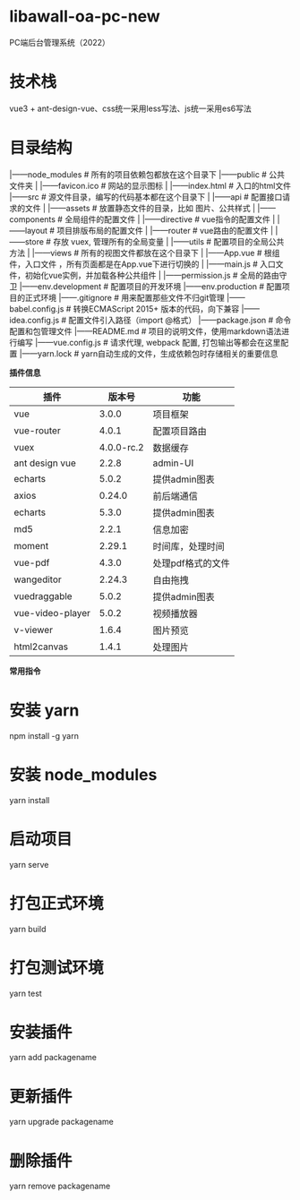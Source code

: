 # libawall-oa-pc-new

PC端后台管理系统（2022）

# 技术栈
vue3 + ant-design-vue、css统一采用less写法、js统一采用es6写法


# 目录结构
|——node_modules                    # 所有的项目依赖包都放在这个目录下
|——public                          # 公共文件夹
|  |——favicon.ico                  # 网站的显示图标
|  |——index.html                   # 入口的html文件
|——src                             # 源文件目录，编写的代码基本都在这个目录下
|  |——api                          # 配置接口请求的文件
|  |——assets                       # 放置静态文件的目录，比如 图片、公共样式
|  |——components                   # 全局组件的配置文件
|  |——directive                    # vue指令的配置文件
|  |——layout                       # 项目排版布局的配置文件
|  |——router                       # vue路由的配置文件
|  |——store                        # 存放 vuex, 管理所有的全局变量
|  |——utils                        # 配置项目的全局公共方法
|  |——views                        # 所有的视图文件都放在这个目录下
|  |——App.vue                      # 根组件，入口文件 ，所有页面都是在App.vue下进行切换的
|  |——main.js                      # 入口文件，初始化vue实例，并加载各种公共组件
|  |——permission.js                # 全局的路由守卫
|——env.development                 # 配置项目的开发环境
|——env.production                  # 配置项目的正式环境
|——.gitignore                      # 用来配置那些文件不归git管理
|——babel.config.js                 # 转换ECMAScript 2015+ 版本的代码，向下兼容
|——idea.config.js                  # 配置文件引入路径（import @格式）
|——package.json                    # 命令配置和包管理文件
|——README.md                       # 项目的说明文件，使用markdown语法进行编写
|——vue.config.js                   # 请求代理, webpack 配置, 打包输出等都会在这里配置
|——yarn.lock                       # yarn自动生成的文件，生成依赖包时存储相关的重要信息


**插件信息**

| 插件            | 版本号       | 功能                       
| --------------  | ----------  | -------------------------- 
| vue             | 3.0.0       | 项目框架                    
| vue-router      | 4.0.1       | 配置项目路由                 
| vuex            | 4.0.0-rc.2  | 数据缓存                                  
| ant design vue  | 2.2.8       | admin-UI                   
| echarts         | 5.0.2       | 提供admin图表               
| axios           | 0.24.0      | 前后端通信                   
| echarts         | 5.3.0       | 提供admin图表                
| md5             | 2.2.1       | 信息加密                     
| moment          | 2.29.1      | 时间库，处理时间                
| vue-pdf         | 4.3.0       | 处理pdf格式的文件                
| wangeditor      | 2.24.3      | 自由拖拽                
| vuedraggable    | 5.0.2       | 提供admin图表                
| vue-video-player| 5.0.2       | 视频播放器                
| v-viewer        | 1.6.4       | 图片预览                
| html2canvas     | 1.4.1       | 处理图片                




**常用指令**

# 安装 yarn
npm install -g yarn

# 安装 node_modules
yarn install

# 启动项目
yarn serve

# 打包正式环境
yarn build

# 打包测试环境
yarn test


# 安装插件
yarn add packagename

# 更新插件
yarn upgrade packagename

# 删除插件
yarn remove packagename
